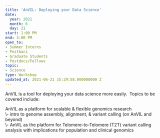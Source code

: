 ```yaml
---
title: 'AnVIL: Deploying your Data Science'
date:
  year: 2021
  month: 6
  day: 21
start: 1:00 PM
end: 3:00 PM
open_to:
- Summer Interns
- Postbacs
- Graduate Students
- Postdocs/Fellows
topic:
- Science
type: Workshop
updated_at: 2021-06-21 15:29:58.000000000 Z
---
```

AnVIL is a tool for deploying your data science more easily.  Topics to
be covered include:

<div>
<div>
AnVIL as a platform for scalable &amp; flexible genomics research
</div>
<div>
\- intro to genome assembly, alignment, &amp; variant calling (on AnVIL
and beyond)
</div>
<div>
\- AnVIL as the platform for Telomere-to-Telomere (T2T) variant calling
analysis with implications for population and clinical genomics
</div>
</div>
